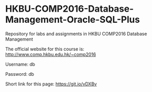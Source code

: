 # HKBU-COMP2016-Database-Management-Oracle-SQL-Plus
Repository for labs and assignments in HKBU COMP2016 Database Management

The official website for this course is: http://www.comp.hkbu.edu.hk/~comp2016

Username: db

Password: db

Short link for this page: https://git.io/vDXBv
